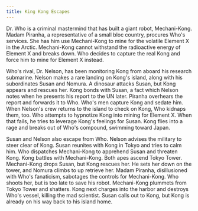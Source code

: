 ```yaml
---
title: King Kong Escapes
---
```


Dr. Who is a criminal mastermind that has built a giant robot, Mechani-Kong.
Madam Piranha, a representative of a small bloc country, procures Who's
services. She has him use Mechani-Kong to mine for the volatile Element X in the
Arctic. Mechani-Kong cannot withstand the radioactive energy of Element X and
breaks down. Who decides to capture the real Kong and force him to mine for
Element X instead.

Who's rival, Dr. Nelson, has been monitoring Kong from aboard his research
submarine. Nelson makes a rare landing on Kong's island, along with his
subordinates Susan and Nomura. A dinosaur attacks Susan, but Kong appears and
rescues her. Kong bonds with Susan, a fact which Nelson notes when he presents
his report to the UN later. Piranha overhears the report and forwards it to Who.
Who's men capture Kong and sedate him. When Nelson's crew returns to the island
to check on Kong, Who kidnaps them, too. Who attempts to hypnotize Kong into
mining for Element X. When that fails, he tries to leverage Kong's feelings for
Susan. Kong flies into a rage and breaks out of Who's compound, swimming toward
Japan.

Susan and Nelson also escape from Who. Nelson advises the military to steer
clear of Kong. Susan reunites with Kong in Tokyo and tries to calm him. Who
dispatches Mechani-Kong to apprehend Susan and threaten Kong. Kong battles with
Mechani-Kong. Both apes ascend Tokyo Tower. Mechani-Kong drops Susan, but Kong
rescues her. He sets her down on the tower, and Nomura climbs to up retrieve
her. Madam Piranha, disillusioned with Who's fanaticism, sabotages the controls
for Mechani-Kong. Who shoots her, but is too late to save his robot.
Mechani-Kong plummets from Tokyo Tower and shatters. Kong next charges into the
harbor and destroys Who's vessel, killing the mad scientist. Susan calls out to
Kong, but Kong is already on his way back to his island home.

